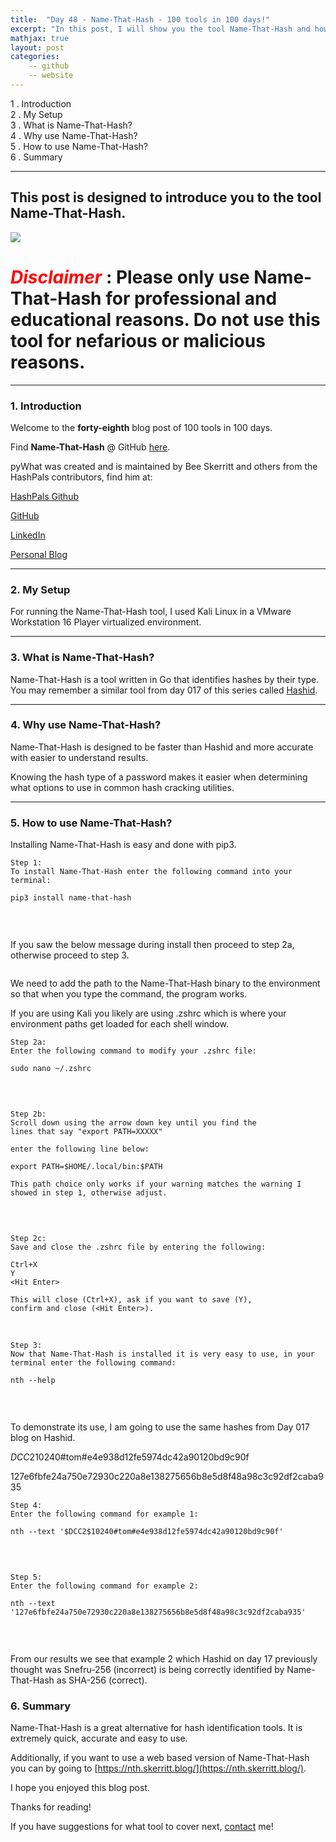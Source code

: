 ```yaml
---
title:  "Day 48 - Name-That-Hash - 100 tools in 100 days!"
excerpt: "In this post, I will show you the tool Name-That-Hash and how it works."
mathjax: true
layout: post
categories:
    -- github
    -- website
---
```


1 . Introduction
<br>
2 . My Setup
<br>
3 . What is Name-That-Hash?
<br>
4 . Why use Name-That-Hash?
<br>
5 . How to use Name-That-Hash?
<br>
6 . Summary

---

## This post is designed to introduce you to the tool Name-That-Hash.

![](PLACEHOLDER_TOOL_PHOTO)

# <span style="color:red">***Disclaimer***</span> : **Please only use Name-That-Hash for professional and educational reasons. Do not use this tool for nefarious or malicious reasons.**

---

### 1. **Introduction**

Welcome to the **forty-eighth** blog post of 100 tools in 100 days.<br> 

Find **Name-That-Hash** @ GitHub [here](https://github.com/HashPals/Name-That-Hash).

pyWhat was created and is maintained by Bee Skerritt and others from the HashPals contributors, find him at:

[HashPals Github](https://github.com/HashPals)

[GitHub](https://github.com/bee-san)

[LinkedIn](https://www.linkedin.com/in/brandonls/)

[Personal Blog](https://skerritt.blog/)


---

### 2. **My Setup**

For running the Name-That-Hash tool, I used Kali Linux in a VMware Workstation 16 Player virtualized environment.

---

### 3. **What is Name-That-Hash?**

Name-That-Hash is a tool written in Go that identifies hashes by their type. You may remember a similar tool from day 017 of this series called [Hashid](https://matthewomccorkle.github.io/day_017_hashid/). 

---

### 4. **Why use Name-That-Hash?**

Name-That-Hash is designed to be faster than Hashid and more accurate with easier to understand results. 

Knowing the hash type of a password makes it easier when determining what options to use in common hash cracking utilities.

---

### 5. **How to use Name-That-Hash?**

Installing Name-That-Hash is easy and done with pip3.

    Step 1:
    To install Name-That-Hash enter the following command into your terminal:

    pip3 install name-that-hash

<br>

![]()

If you saw the below message during install then proceed to step 2a, otherwise proceed to step 3.

![]()


We need to add the path to the Name-That-Hash binary to the environment so that when you type the command, the program works. 

If you are using Kali you likely are using .zshrc which is where your environment paths get loaded for each shell window. 

    Step 2a:
    Enter the following command to modify your .zshrc file:

    sudo nano ~/.zshrc

<br>

![]()

    Step 2b:
    Scroll down using the arrow down key until you find the 
    lines that say "export PATH=XXXXX"

    enter the following line below:

    export PATH=$HOME/.local/bin:$PATH

    This path choice only works if your warning matches the warning I 
    showed in step 1, otherwise adjust. 

<br>

![]()

    Step 2c:
    Save and close the .zshrc file by entering the following:

    Ctrl+X
    Y
    <Hit Enter>

    This will close (Ctrl+X), ask if you want to save (Y), 
    confirm and close (<Hit Enter>).

<br>

    Step 3:
    Now that Name-That-Hash is installed it is very easy to use, in your 
    terminal enter the following command:

    nth --help

<br>

![]()

To demonstrate its use, I am going to use the same hashes from Day 017 blog on Hashid.

$DCC2$10240#tom#e4e938d12fe5974dc42a90120bd9c90f

127e6fbfe24a750e72930c220a8e138275656b8e5d8f48a98c3c92df2caba935


    Step 4:
    Enter the following command for example 1:

    nth --text '$DCC2$10240#tom#e4e938d12fe5974dc42a90120bd9c90f'

<br>

![]()

    Step 5:
    Enter the following command for example 2:

`nth --text '127e6fbfe24a750e72930c220a8e138275656b8e5d8f48a98c3c92df2caba935'`

<br>

![]()

From our results we see that example 2 which Hashid on day 17 previously thought was Snefru-256 (incorrect) is being correctly identified by Name-That-Hash as SHA-256 (correct).


### 6. **Summary**

Name-That-Hash is a great alternative for hash identification tools. It is extremely quick, accurate and easy to use. 

Additionally, if you want to use a web based version of Name-That-Hash you can by going to [https://nth.skerritt.blog/](https://nth.skerritt.blog/).

I hope you enjoyed this blog post.

Thanks for reading!<br>

If you have suggestions for what tool to cover next, [contact](mailto:matthew.o.mccorkle@gmail.com) me!
